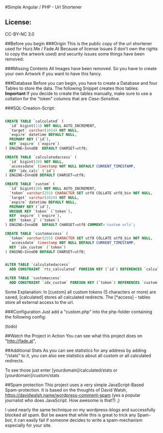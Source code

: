 #Simple Angular / PHP - Url Shortener

## License:
CC-BY-NC 3.0

##Before you begin
###Origin
This is the public copy of the url shortener used for Hurz.Me / Fade.At
Because of license Issues (I don't own the rights to copy the artwork used) and security issues some things have been removed:

###Missing Contents
All Images have been removed. So you have to create your own Artwork if you want to have this fancy.

###Database
Before you can begin, you have to create a Database and four Tables to store the data. The following Snippet creates thos tables:
**Important** If you decide to create the tables manually, make sure to use a collation for the "token" columns that are *Case-Sensitive*. 

###SQL-Creation-Script:
````SQL

CREATE TABLE `calculated` (
  `id` bigint(11) NOT NULL AUTO_INCREMENT,
  `target` varchar(1024) NOT NULL,
  `expire` datetime DEFAULT NULL,
  PRIMARY KEY (`id`),
  KEY `expire` (`expire`)
) ENGINE=InnoDB  DEFAULT CHARSET=utf8;

CREATE TABLE `calculatedaccess` (
  `id` bigint(20) NOT NULL,
  `accessdate` timestamp NOT NULL DEFAULT CURRENT_TIMESTAMP,
  KEY `idx_calc` (`id`)
) ENGINE=InnoDB DEFAULT CHARSET=utf8;

CREATE TABLE `custom` (
  `id` bigint(20) NOT NULL AUTO_INCREMENT,
  `token` varchar(255) CHARACTER SET utf8 COLLATE utf8_bin NOT NULL,
  `target` varchar(1024) NOT NULL,
  `expire` datetime DEFAULT NULL,
  PRIMARY KEY (`id`),
  UNIQUE KEY `token` (`token`),
  KEY `expire` (`expire`),
  KEY `token_2` (`token`)
) ENGINE=InnoDB  DEFAULT CHARSET=utf8 COMMENT='custom urls';

CREATE TABLE `customaccess` (
  `token` varchar(255) CHARACTER SET utf8 COLLATE utf8_bin NOT NULL,
  `accessdate` timestamp NOT NULL DEFAULT CURRENT_TIMESTAMP,
  KEY `idx_custom` (`token`)
) ENGINE=InnoDB DEFAULT CHARSET=utf8;


ALTER TABLE `calculatedaccess`
  ADD CONSTRAINT `rts_calculated` FOREIGN KEY (`id`) REFERENCES `calculated` (`id`) ON DELETE CASCADE;

ALTER TABLE `customaccess`
  ADD CONSTRAINT `idx_custom` FOREIGN KEY (`token`) REFERENCES `custom` (`token`) ON DELETE CASCADE;

````

Some Explanation:
In [custom] all custom tokens (5 characters or more) are saved, [calculated] stores all calculated redirects. The [*access] - tables store all external access to the url.

###Configuration
Just add a "custom.php" into the php-folder containing the following config:

(todo)

##Watch the Project in Action
You can see what this project does on "http://fade.at",

##Additional Stats
As you can see statistics for any address by adding "/stats" to it, you can also see statistics about all custom or all calculated redirects.

To see those just enter [yourdomain]/calculated/stats or [yourdomain]/custom/stats

##Spam protection
This project uses a very simple JavaScript-Based Spam-protection. It is based on the thoughts of David Walsh, https://davidwalsh.name/wordpress-comment-spam (yes a popular journalist who does JavaScript. How awesome is that?) ;)

I used nearly the same technique on my wordpress-blogs and successfully blocked all spam. But be aware that while this is great to trick any Spam-*bot*, it can easily fail if someone decides to write a spam-mechanism especially for your site. 

